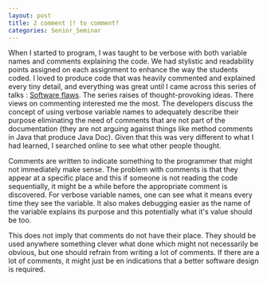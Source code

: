 ```yaml
---
layout: post
title: 2 comment |! to comment?
categories: Senior_Seminar
---
```

When I started to program, I was taught to be verbose with both variable names and comments explaining the code. We had stylistic and readability points assigned on each assignment to enhance the way the students coded. I loved to produce code that was heavily commented and explained every tiny detail, and everything was great until I came across this series of talks : [Software flaws](https://www.youtube.com/playlist?list=PLOU2XLYxmsIJ7HGm2bv20QrtwcWemSRCI). The series raises of thought-provoking ideas. There views on commenting interested me the most. The developers discuss the concept of using verbose variable names to adequately describe their purpose eliminating the need of comments that are not part of the documentation (they are not arguing against things like method comments in Java that produce Java Doc). Given that this was very different to what I had learned, I searched online to see what other people thought.

Comments are written to indicate something to the programmer that might not immediately make sense. The problem with comments is that they appear at a specific place and this if someone is not reading the code sequentially, it might be a while before the appropriate comment is discovered. For verbose variable names, one can see what it means every time they see the variable. It also makes debugging easier as the name of the variable explains its purpose and this potentially what it's value should be too.

This does not imply that comments do not have their place. They should be used anywhere something clever what done which might not necessarily be obvious, but one should refrain from writing a lot of comments. If there are a lot of comments, it might just be en indications that a better
software design is required.
